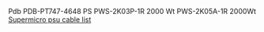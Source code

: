 Pdb PDB-PT747-4648
PS  PWS-2K03P-1R 2000 Wt
PWS-2K05A-1R 2000Wt
[Supermicro psu cable list](https://www.supermicro.com/products/nfo/files/power_supply/psu_cablelist.pdf) 
